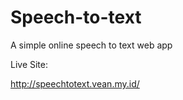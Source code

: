 # Speech-to-text

A simple online speech to text web app 

 Live Site:

http://speechtotext.vean.my.id/
